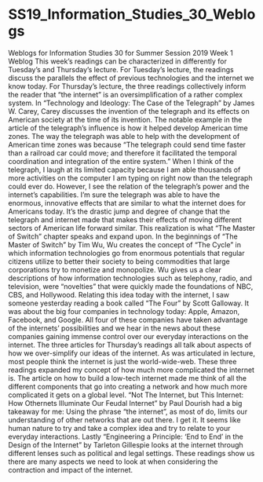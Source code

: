 # SS19_Information_Studies_30_Weblogs
Weblogs for Information Studies 30 for Summer Session 2019
							Week 1 Weblog
	This week’s readings can be characterized in differently for Tuesday’s and Thursday’s lecture. For Tuesday’s lecture, the readings discuss the parallels the effect of previous technologies and the internet we know today. For Thursday’s lecture, the three readings collectively inform the reader that “the internet” is an oversimplification of a rather complex system. 
	In “Technology and Ideology: The Case of the Telegraph” by James W. Carey, Carey discusses the invention of the telegraph and its effects on American society at the time of its invention. The notable example in the article of the telegraph’s influence is how it helped develop American time zones. The way the telegraph was able to help with the development of American time zones was because “The telegraph could send time faster than a railroad car could move; and therefore it facilitated the temporal coordination and integration of the entire system.” When I think of the telegraph, I laugh at its limited capacity because I am able thousands of more activities on the computer I am typing on right now than the telegraph could ever do. However, I see the relation of the telegraph’s power and the internet’s capabilities. I’m sure the telegraph was able to have the enormous, innovative effects that are similar to what the internet does for Americans today. It’s the drastic jump and degree of change that the telegraph and internet made that makes their effects of moving different sectors of American life forward similar. This realization is what “The Master of Switch” chapter speaks and expand upon. 
	In the beginnings of “The Master of Switch” by Tim Wu, Wu creates the concept of “The Cycle” in which information technologies go from enormous potentials that regular citizens utilize to better their society to being commodities that large corporations try to monetize and monopolize. Wu gives us a clear descriptions of how information technologies such as telephony, radio, and television, were “novelties” that were quickly made the foundations of NBC, CBS, and Hollywood. Relating this idea today with the internet, I saw someone yesterday reading a book called “The Four” by Scott Galloway. It was about the big four companies in technology today: Apple, Amazon, Facebook, and Google. All four of these companies have taken advantage of the internets’ possibilities and we hear in the news about these companies gaining immense control over our everyday interactions on the internet. 
	The three articles for Thursday’s readings all talk about aspects of how we over-simplify our ideas of the internet. As was articulated in lecture, most people think the internet is just the world-wide-web. These three readings expanded my concept of how much more complicated the internet is. The article on how to build a low-tech internet made me think of all the different components that go into creating a network and how much more complicated it gets on a global level. “Not The Internet, but This Internet: How Othernets Illuminate Our Feudal Internet” by Paul Dourish had a big takeaway for me: Using the phrase “the internet”, as most of do, limits our understanding of other networks that are out there. I get it. It seems like human nature to try and take a complex idea and try to relate to your everyday interactions. Lastly “Engineering a Principle: ‘End to End’ in the Design of the Internet” by Tarleton Gillespie looks at the internet through different lenses such as political and legal settings. These readings show us there are many aspects we need to look at when considering the contraction and impact of the internet.
